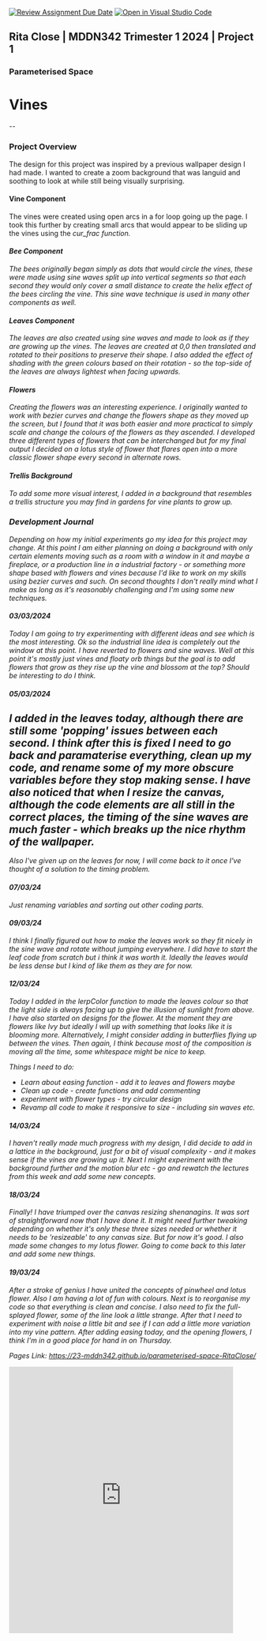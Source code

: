 [![Review Assignment Due Date](https://classroom.github.com/assets/deadline-readme-button-24ddc0f5d75046c5622901739e7c5dd533143b0c8e959d652212380cedb1ea36.svg)](https://classroom.github.com/a/DlFCTo_q)
[![Open in Visual Studio Code](https://classroom.github.com/assets/open-in-vscode-718a45dd9cf7e7f842a935f5ebbe5719a5e09af4491e668f4dbf3b35d5cca122.svg)](https://classroom.github.com/online_ide?assignment_repo_id=14047049&assignment_repo_type=AssignmentRepo)


## Rita Close | MDDN342 Trimester 1 2024 | Project 1
### Parameterised Space

# Vines
--
### Project Overview
The design for this project was inspired by a previous wallpaper design I had made. I wanted to create a zoom background that was languid and soothing to look at while still being visually surprising.

#### Vine Component
The vines were created using open arcs in a for loop going up the page. I took this further by creating small arcs that would appear to be sliding up the vines using the <i>cur_frac<i> function.

#### Bee Component
The bees originally began simply as dots that would circle the vines, these were made using sine waves split up into vertical segments so that each second they would only cover a small distance to create the helix effect of the bees circling the vine. This sine wave technique is used in many other components as well.

#### Leaves Component
The leaves are also created using sine waves and made to look as if they are growing up the vines. The leaves are created at 0,0 then translated and rotated to their positions to preserve their shape.
I also added the effect of shading with the green colours based on their rotation - so the top-side of the leaves are always lightest when facing upwards.

#### Flowers
Creating the flowers was an interesting experience. I originally wanted to work with bezier curves and change the flowers shape as they moved up the screen, but I found that it was both easier and more practical to simply scale and change the colours of the flowers as they ascended.
I developed three different types of flowers that can be interchanged but for my final output I decided on a lotus style of flower that flares open into a more classic flower shape every second in alternate rows.

#### Trellis Background
To add some more visual interest, I added in a background that resembles a trellis structure you may find in gardens for vine plants to grow up.

### Development Journal
Depending on how my initial experiments go my idea for this project may change. At this point I am either planning on doing a background with only certain elements moving such as a room with a window in it and maybe a fireplace, or a production line in a industrial factory - or something more shape based with flowers and vines because I'd like to work on my skills using bezier curves and such.
On second thoughts I don't really mind what I make as long as it's reasonably challenging and I'm using some new techniques.

#### 03/03/2024
Today I am going to try experimenting with different ideas and see which is the most interesting.
Ok so the industrial line idea is completely out the window at this point. I have reverted to flowers and sine waves. Well at this point it's mostly just vines and floaty orb things but the goal is to add flowers that grow as they rise up the vine and blossom at the top? Should be interesting to do I think.

#### 05/03/2024
I added in the leaves today, although there are still some 'popping' issues between each second. I think after this is fixed I need to go back and paramaterise everything, clean up my code, and rename some of my more obscure variables before they stop making sense. I have also noticed that when I resize the canvas, although the code elements are all still in the correct places, the timing of the sine waves are much faster - which breaks up the nice rhythm of the wallpaper.
--
Also I've given up on the leaves for now, I will come back to it once I've thought of a solution to the timing problem.

#### 07/03/24
Just renaming variables and sorting out other coding parts.

#### 09/03/24
I think I finally figured out how to make the leaves work so they fit nicely in the sine wave and rotate without jumping everywhere. I did have to start the leaf code from scratch but i think it was worth it. Ideally the leaves would be less dense but I kind of like them as they are for now.

#### 12/03/24
Today I added in the lerpColor function to made the leaves colour so that the light side is always facing up to give the illusion of sunlight from above. I have also started on designs for the flower. At the moment they are flowers like Ivy but ideally I will up with something that looks like it is blooming more. Alternatively, I might consider adding in butterflies flying up between the vines. Then again, I think because most of the composition is moving all the time, some whitespace might be nice to keep.

Things I need to do:
- Learn about easing function - add it to leaves and flowers maybe
- Clean up code - create functions and add commenting
- experiment with flower types - try circular design
- Revamp all code to make it responsive to size - including sin waves etc.

#### 14/03/24
I haven't really made much progress with my design, I did decide to add in a lattice in the background, just for a bit of visual complexity - and it makes sense if the vines are growing up it. Next I might experiment with the background further and the motion blur etc - go and rewatch the lectures from this week and add some new concepts.

#### 18/03/24
Finally! I have triumped over the canvas resizing shenanagins. It was sort of straightforward now that I have done it. It might need further tweaking depending on whether it's only these three sizes needed or whether it needs to be 'resizeable' to any canvas size. But for now it's good. I also made some changes to my lotus flower. Going to come back to this later and add some new things.

#### 19/03/24
After a stroke of genius I have united the concepts of pinwheel and lotus flower. Also I am having a lot of fun with colours.
Next is to reorganise my code so that everything is clean and concise. I also need to fix the full-splayed flower, some of the line look a little strange.
After that I need to experiment with noise a little bit and see if I can add a little more variation into my vine pattern. After adding easing today, and the opening flowers, I think I'm in a good place for hand in on Thursday.



Pages Link: https://23-mddn342.github.io/parameterised-space-RitaClose/ 

<p><iframe style="border: 0px #ffffff none;" title="embedded content" src="https://23-mddn342.github.io/parameterised-space-RitaClose/" width="90%" height="540px" name="Rita" allowfullscreen="allowfullscreen" data-mce-fragment="1"></iframe></p>
